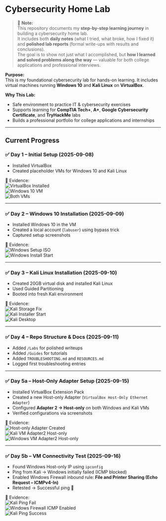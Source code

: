 # Cybersecurity Home Lab

> 📘 **Note:**  
> This repository documents my **step-by-step learning journey** in building a cybersecurity home lab.  
> It includes both **daily notes** (what I tried, what broke, how I fixed it) and **polished lab reports** (formal write-ups with results and conclusions).  
> The goal is to show not just what I accomplished, but **how I learned and solved problems along the way** — valuable for both college applications and professional interviews.


**Purpose:**  
This is my foundational cybersecurity lab for hands-on learning. It includes virtual machines running **Windows 10** and **Kali Linux** on **VirtualBox**.

**Why This Lab:**  
- Safe environment to practice IT & cybersecurity exercises  
- Supports learning for **CompTIA Tech+**, **A+**, **Google Cybersecurity Certificate**, and **TryHackMe** labs  
- Builds a professional portfolio for college applications and internships  

---

## Current Progress

### ✅ Day 1 – Initial Setup (2025-09-08)
- Installed VirtualBox  
- Created placeholder VMs for Windows 10 and Kali Linux  

📸 Evidence:  
![VirtualBox Installed](Screenshots/VirtualBox_7.2_Installed_2025-09-08.png)  
![Windows 10 VM](Screenshots/Windows10_VM_Created_2025-09-08.png)  
![Both VMs](Screenshots/Placeholder_VMs_2025-09-08.png)  

---

### ✅ Day 2 – Windows 10 Installation (2025-09-09)
- Installed Windows 10 in the VM  
- Created a local account (`labuser`) using bypass trick  
- Captured setup screenshots  

📸 Evidence:  
![Windows Setup ISO](Screenshots/Win10_VM_ISO_Mounted_2025-09-09.png)  
![Windows Install Start](Screenshots/Win10_Install_Start_2025-09-09.png)  

---

### ✅ Day 3 – Kali Linux Installation (2025-09-10)
- Created 20GB virtual disk and installed Kali Linux  
- Used Guided Partitioning  
- Booted into fresh Kali environment  

📸 Evidence:  
![Kali Storage Fix](Screenshots/Kali_VM_Storage_Fix_2025-09-10.png)  
![Kali Installer Start](Screenshots/Kali_Install_Start_2025-09-10.png)  
![Kali Desktop](Screenshots/Kali_Installed_Desktop_2025-09-10.png)  

---

### ✅ Day 4 – Repo Structure & Docs (2025-09-11)
- Added `/Labs` for polished writeups  
- Added `/Guides` for tutorials  
- Added `TROUBLESHOOTING.md` and `RESOURCES.md`  
- Logged first troubleshooting entries  

---

### ✅ Day 5a – Host-Only Adapter Setup (2025-09-15)
- Installed VirtualBox Extension Pack  
- Created a new Host-only Adapter (`VirtualBox Host-Only Ethernet Adapter`)  
- Configured **Adapter 2 → Host-only** on both Windows and Kali VMs  
- Verified configurations via screenshots  

📸 Evidence:  
![Host-only Adapter Created](Screenshots/Host_Only_Adapter_Created_2025-09-15.png)  
![Kali VM Adapter2 Host-only](Screenshots/Kali_VM_Adapter2_HostOnly_2025-09-15.png)  
![Windows VM Adapter2 Host-only](Screenshots/Windows_VM_Adapter2_HostOnly_2025-09-15.png)  

---

### ✅ Day 5b – VM Connectivity Test (2025-09-16)
- Found Windows Host-only IP using `ipconfig`  
- Ping from Kali → Windows initially failed (ICMP blocked)  
- Enabled Windows Firewall inbound rule: **File and Printer Sharing (Echo Request – ICMPv4-In)**  
- Retested → Successful ping 🎉  

📸 Evidence:  
![Kali Ping Fail](Screenshots/Kali_Ping_Windows_Fail_2025-09-16.png)  
![Windows Firewall ICMP Enabled](Screenshots/Windows_Firewall_ICMP_Enable_2025-09-16.png)  
![Kali Ping Success](Screenshots/Kali_Ping_Windows_Success_2025-09-16.png)  
